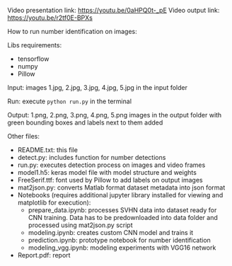 Video presentation link: https://youtu.be/0aHPQ0t-_pE
Video output link: https://youtu.be/r2tf0E-BPXs

How to run number identification on images:

 Libs requirements:
  - tensorflow
  - numpy
  - Pillow

 Input: images 1.jpg, 2.jpg, 3.jpg, 4.jpg, 5.jpg in the input folder

 Run: execute `python run.py` in the terminal

 Output: 1.png, 2.png, 3.png, 4.png, 5.png images in the output folder with green bounding boxes and labels next to them added


Other files:
 - README.txt: this file
 - detect.py: includes function for number detections
 - run.py: executes detection process on images and video frames
 - model1.h5: keras model file with model structure and weights
 - FreeSerif.ttf: font used by Pillow to add labels on output images
 - mat2json.py: converts Matlab format dataset metadata into json format
 - Notebooks (requires additional jupyter library installed for viewing and matplotlib for execution):
    + prepare_data.ipynb: processes SVHN data into dataset ready for CNN training. Data has to be predownloaded into data folder and processed using mat2json.py script
    + modeling.ipynb: creates custom CNN model and trains it
    + prediction.ipynb: prototype notebook for number identification
    + modeling_vgg.ipynb: modeling experiments with VGG16 network
 - Report.pdf: report